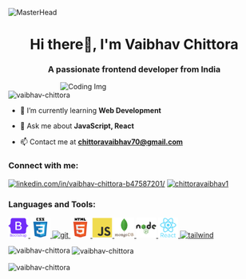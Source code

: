 ![MasterHead](https://camo.githubusercontent.com/48ec00ed4c84e771db4a1db90b56352923a8d644452a32b434d68e97006c9337/68747470733a2f2f63686b736b696c6c732e636f6d2f77702d636f6e74656e742f75706c6f6164732f323032302f30342f504e432d416e696d617465642d42616e6e6572732e676966)
<h1 align="center">Hi there👋, I'm Vaibhav Chittora</h1>
<h3 align="center">A passionate frontend developer from India</h3>
<img align="right" src="https://analyticsindiamag.com/wp-content/uploads/2018/12/developer-dribbble.gif" alt="Coding Img" width="400">

<p align="left"> <img src="https://komarev.com/ghpvc/?username=vaibhav-chittora&label=Profile%20views&color=0e75b6&style=flat" alt="vaibhav-chittora" /> </p>

- 🌱 I’m currently learning **Web Development**

- 💬 Ask me about **JavaScript, React**

- 📫 Contact me at **chittoravaibhav70@gmail.com**

<h3 align="left">Connect with me:</h3>
<p align="left">
<a href="https://linkedin.com/in/linkedin.com/in/vaibhav-chittora-b47587201/" target="blank"><img align="center" src="https://raw.githubusercontent.com/rahuldkjain/github-profile-readme-generator/master/src/images/icons/Social/linked-in-alt.svg" alt="linkedin.com/in/vaibhav-chittora-b47587201/" height="30" width="40" /></a>
<a href="https://www.hackerrank.com/chittoravaibhav1" target="blank"><img align="center" src="https://raw.githubusercontent.com/rahuldkjain/github-profile-readme-generator/master/src/images/icons/Social/hackerrank.svg" alt="chittoravaibhav1" height="30" width="40" /></a>
</p>

<h3 align="left">Languages and Tools:</h3>
<p align="left"> <a href="https://getbootstrap.com" target="_blank" rel="noreferrer"> <img src="https://raw.githubusercontent.com/devicons/devicon/master/icons/bootstrap/bootstrap-plain-wordmark.svg" alt="bootstrap" width="40" height="40"/> </a> <a href="https://www.w3schools.com/css/" target="_blank" rel="noreferrer"> <img src="https://raw.githubusercontent.com/devicons/devicon/master/icons/css3/css3-original-wordmark.svg" alt="css3" width="40" height="40"/> </a> <a href="https://git-scm.com/" target="_blank" rel="noreferrer"> <img src="https://www.vectorlogo.zone/logos/git-scm/git-scm-icon.svg" alt="git" width="40" height="40"/> </a> <a href="https://www.w3.org/html/" target="_blank" rel="noreferrer"> <img src="https://raw.githubusercontent.com/devicons/devicon/master/icons/html5/html5-original-wordmark.svg" alt="html5" width="40" height="40"/> </a> <a href="https://developer.mozilla.org/en-US/docs/Web/JavaScript" target="_blank" rel="noreferrer"> <img src="https://raw.githubusercontent.com/devicons/devicon/master/icons/javascript/javascript-original.svg" alt="javascript" width="40" height="40"/> </a> <a href="https://www.mongodb.com/" target="_blank" rel="noreferrer"> <img src="https://raw.githubusercontent.com/devicons/devicon/master/icons/mongodb/mongodb-original-wordmark.svg" alt="mongodb" width="40" height="40"/> </a> <a href="https://nodejs.org" target="_blank" rel="noreferrer"> <img src="https://raw.githubusercontent.com/devicons/devicon/master/icons/nodejs/nodejs-original-wordmark.svg" alt="nodejs" width="40" height="40"/> </a> <a href="https://reactjs.org/" target="_blank" rel="noreferrer"> <img src="https://raw.githubusercontent.com/devicons/devicon/master/icons/react/react-original-wordmark.svg" alt="react" width="40" height="40"/> </a> <a href="https://tailwindcss.com/" target="_blank" rel="noreferrer"> <img src="https://www.vectorlogo.zone/logos/tailwindcss/tailwindcss-icon.svg" alt="tailwind" width="40" height="40"/> </a> </p>

<p><img align="left" src="https://github-readme-stats.vercel.app/api/top-langs?username=vaibhav-chittora&show_icons=true&locale=en&layout=compact" alt="vaibhav-chittora" /></p>

<p>&nbsp;<img align="center" src="https://github-readme-stats.vercel.app/api?username=vaibhav-chittora&show_icons=true&locale=en" alt="vaibhav-chittora" /></p>

<p><img align="center" src="https://github-readme-streak-stats.herokuapp.com/?user=vaibhav-chittora&" alt="vaibhav-chittora" /></p>
